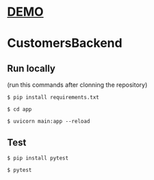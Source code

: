 # [DEMO](https://secret-anchorage-17084.herokuapp.com)

# CustomersBackend


## Run locally

(run this commands after clonning the repository)

`$ pip install requirements.txt`

`$ cd app`

`$ uvicorn main:app --reload`


## Test

`$ pip install pytest`


`$ pytest`

